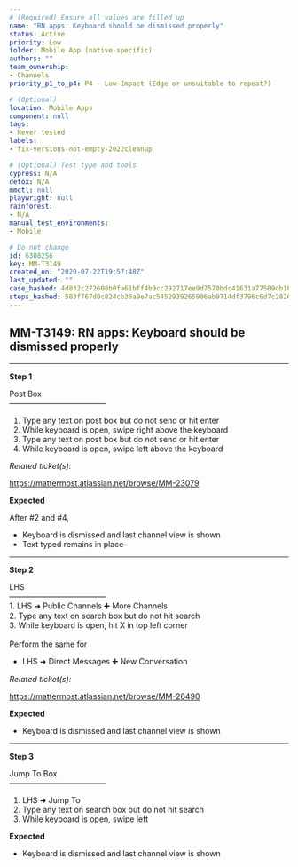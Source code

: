 ```yaml
---
# (Required) Ensure all values are filled up
name: "RN apps: Keyboard should be dismissed properly"
status: Active
priority: Low
folder: Mobile App (native-specific)
authors: ""
team_ownership: 
- Channels
priority_p1_to_p4: P4 - Low-Impact (Edge or unsuitable to repeat?)

# (Optional)
location: Mobile Apps
component: null
tags: 
- Never tested
labels: 
- fix-versions-not-empty-2022cleanup

# (Optional) Test type and tools
cypress: N/A
detox: N/A
mmctl: null
playwright: null
rainforest: 
- N/A
manual_test_environments: 
- Mobile

# Do not change
id: 6308256
key: MM-T3149
created_on: "2020-07-22T19:57:48Z"
last_updated: ""
case_hashed: 4d832c272608b0fa61bff4b9cc292717ee9d7570bdc41631a77509db10e32b7968d6e7741b7dc1ded753b6387ddc56c1
steps_hashed: 583f767d0c824cb30a9e7ac5452939265906ab9714df3796c6d7c282630d6f1131cdb1eff2a48bd75982a41fceb24dd3
---
```


<!-- (Auto-generated) Based on frontmatter's "key" and "name" -->

## MM-T3149: RN apps: Keyboard should be dismissed properly

---

**Step 1**

Post Box\
–––––––––––––––––––––––––

1. Type any text on post box but do not send or hit enter
2. While keyboard is open, swipe right above the keyboard
3. Type any text on post box but do not send or hit enter
4. While keyboard is open, swipe left above the keyboard

_Related ticket(s):_

<https://mattermost.atlassian.net/browse/MM-23079>

**Expected**

After #2 and #4,

- Keyboard is dismissed and last channel view is shown
- Text typed remains in place

---

**Step 2**

LHS\
–––––––––––––––––––––––––\
1\. LHS ➜ Public Channels ➕ More Channels\
2\. Type any text on search box but do not hit search\
3\. While keyboard is open, hit X in top left corner\
\
Perform the same for

- LHS ➜ Direct Messages ➕ New Conversation

_Related ticket(s):_

<https://mattermost.atlassian.net/browse/MM-26490>

**Expected**

- Keyboard is dismissed and last channel view is shown

---

**Step 3**

Jump To Box\
–––––––––––––––––––––––––

1. LHS ➜ Jump To
2. Type any text on search box but do not hit search
3. While keyboard is open, swipe left

**Expected**

- Keyboard is dismissed and last channel view is shown
